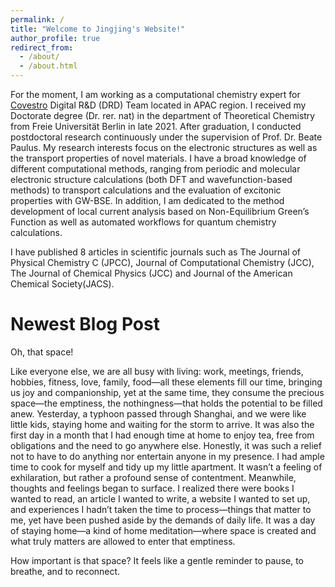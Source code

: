 ```yaml
---
permalink: /
title: "Welcome to Jingjing's Website!"
author_profile: true
redirect_from: 
  - /about/
  - /about.html
---
```

For the moment, I am working as a computational chemistry expert for [Covestro](https://www.covestro.com/en) Digital R&D (DRD) Team located in APAC region. I received my Doctorate degree (Dr. rer. nat) in the department of Theoretical Chemistry from Freie Universität Berlin in late 2021. After graduation, I conducted postdoctoral research continuously under the supervision of Prof.  Dr. Beate Paulus. My research interests focus on the electronic structures as well as the transport properties of novel materials. I have a broad knowledge of different computational methods, ranging from periodic and molecular electronic structure calculations (both DFT and wavefunction-based methods) to transport calculations and the evaluation of excitonic properties with GW-BSE. In addition, I am dedicated to the method development of local current analysis based on Non-Equilibrium Green’s Function as well as automated workflows for quantum chemistry calculations. 

I have published 8 articles in scientific journals such as The Journal of Physical Chemistry C (JPCC), Journal of Computational Chemistry (JCC), The Journal 
of Chemical Physics (JCC) and Journal of the American Chemical Society(JACS).


Newest Blog Post
======

Oh, that space!

Like everyone else, we are all busy with living: work, meetings, friends, hobbies, fitness, love, family, food—all these elements fill our time, bringing us joy and companionship, yet at the same time, they consume the precious space—the emptiness, the nothingness—that holds the potential to be filled anew.
Yesterday, a typhoon passed through Shanghai, and we were like little kids, staying home and waiting for the storm to arrive. It was also the first day in a month that I had enough time at home to enjoy tea, free from obligations and the need to go anywhere else.
Honestly, it was such a relief not to have to do anything nor entertain anyone in my presence. I had ample time to cook for myself and tidy up my little apartment. It wasn’t a feeling of exhilaration, but rather a profound sense of contentment.
Meanwhile, thoughts and feelings began to surface. I realized there were books I wanted to read, an article I wanted to write, a website I wanted to set up, and experiences I hadn’t taken the time to process—things that matter to me, yet have been pushed aside by the demands of daily life.
It was a day of staying home—a kind of home meditation—where space is created and what truly matters are allowed to enter that emptiness.

How important is that space? It feels like a gentle reminder to pause, to breathe, and to reconnect.
